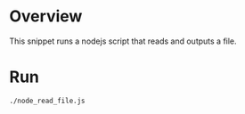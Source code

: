 # Overview

This snippet runs a nodejs script that reads and outputs a file.

# Run

`./node_read_file.js`
